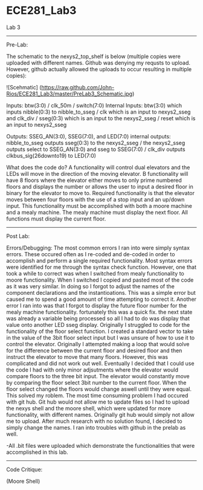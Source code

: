 ECE281_Lab3
===========

Lab 3
___________________________________________________________________________
Pre-Lab:

The schematic to the nexys2_top_shelf is below (multiple copies were uploaded with different names. Github was denying my requsts to upload. However, github actually allowed the uploads to occur resulting in multiple copies):

![Scehmatic] (https://raw.github.com/John-Rios/ECE281_Lab3/master/PreLab3_Schematic.jpg)

Inputs: btw(3:0) / clk_50m / switch(7:0)
Internal Inputs: btw(3:0) which inputs nibble(0:3) to nibble_to_sseg / clk which is an input to nexys2_sseg and clk_div / sseg(0:3) which is an input to the nexys2_sseg / reset which is an input to nexys2_sseg

Outputs: SSEG_AN(3:0), SSEG(7:0), and LED(7:0)
internal outputs: nibble_to_sseg outputs sseg(0:3) to the nexys2_sseg / the nexys2_sseg outputs select to SSEG_AN(3:0) and sseg to SSEG(7:0) / clk_div outputs clkbus_sig(26downto19) to LED(7:0)

What does the code do? A functionality will control dual elevators and the LEDs will move in the direction of the moving elevator. B functionality will have 8 floors where the elevator either moves to only prime numbered floors and displays the number or allows the user to input a desired floor in binary for the elevator to move to. Required functionality is that the elevator moves between four floors with the use of a stop input and an up/down input. This functionality must be accomplished with both a moore machine and a mealy machine. The mealy machine must display the next floor. All functions must display the current floor. 
______________________________________________________________________________
Post Lab:

Errors/Debugging: The most common errors I ran into were simply syntax errors. These occured often as I re-coded and de-coded in order to accomplish and perform a single required functionality. Most syntax errors were identified for me through the syntax check function. However, one that took a while to correct was when I switched from mealy functionality to moore functionality. When I switched I copied and pasted most of the code as it was very similar. In doing so I forgot to adjust the names of the component declarations and the instantioations. This was a simple error but caused me to spend a good amount of time attempting to correct it. Another error I ran into was that I forgot to display the future floor number for the mealy machine functionality. fortunately this was a quick fix. the next state was already a variable being processed so all I had to do was display that value onto another LED sseg display. Originally I struggled to code for the functionality of the floor select function. I created a standard vector to take in the value of the 3bit floor select input but I was unsure of how to use it to control the elevator. Originally I attempted making a loop that would solve for the difference between the current floor and desired floor and then instruct the elevator to move that many floors. However, this was complicated and did not work out well. Eventually I decided that I could use the code I had with only minor adjsutments where the elevator would compare floors to the three bit input. The elevator would constantly move by comparing the floor select 3bit number to the current floor. When the floor select changed the floors would change aswell until they were equal. This solved my roblem. The most time consuming problem I had occured with git hub. Git hub would not allow me to update files so I had to upload the nexys shell and the moore shell, which were updated for more functionality, with different names. Originally git hub would simply not allow me to upload. After much research with no solution found, I decided to simply change the names. I ran into troubles with github in the prelab as well. 

-All .bit files were uploaded which demonstrate the functionalities that were accomplished in this lab. 
________________________________________________________________________________
Code Critique:

(Moore Shell) 





